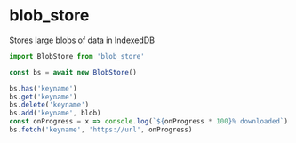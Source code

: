 # blob_store

Stores large blobs of data in IndexedDB


``` js
import BlobStore from 'blob_store'

const bs = await new BlobStore()

bs.has('keyname')
bs.get('keyname')
bs.delete('keyname')
bs.add('keyname', blob)
const onProgress = x => console.log(`${onProgress * 100}% downloaded`)
bs.fetch('keyname', 'https://url', onProgress)
```
